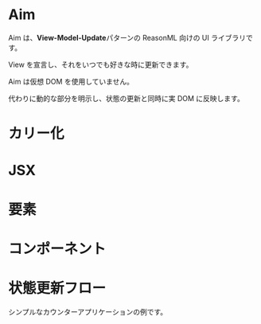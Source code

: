 # Aim

Aim は、**View-Model-Update**パターンの ReasonML 向けの UI ライブラリです。

View を宣言し、それをいつでも好きな時に更新できます。

Aim は仮想 DOM を使用していません。

代わりに動的な部分を明示し、状態の更新と同時に実 DOM に反映します。

# カリー化

# JSX

# 要素

# コンポーネント

# 状態更新フロー

シンプルなカウンターアプリケーションの例です。
